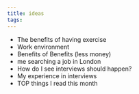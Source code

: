 ```yaml
---
title: ideas
tags:
---
```

- The benefits of having exercise
- Work environment
- Benefits of Benefits (less money)
- me searching a job in London
- How do I see interviews should happen?
- My experience in interviews
- TOP things I read this month

